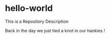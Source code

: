 # hello-world
This is a Repository Description

Back in the day we just tied a knot in our hankies !
